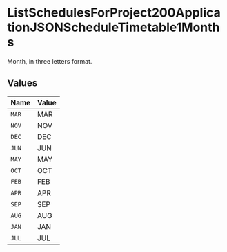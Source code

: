 # ListSchedulesForProject200ApplicationJSONScheduleTimetable1Months

Month, in three letters format.


## Values

| Name  | Value |
| ----- | ----- |
| `MAR` | MAR   |
| `NOV` | NOV   |
| `DEC` | DEC   |
| `JUN` | JUN   |
| `MAY` | MAY   |
| `OCT` | OCT   |
| `FEB` | FEB   |
| `APR` | APR   |
| `SEP` | SEP   |
| `AUG` | AUG   |
| `JAN` | JAN   |
| `JUL` | JUL   |